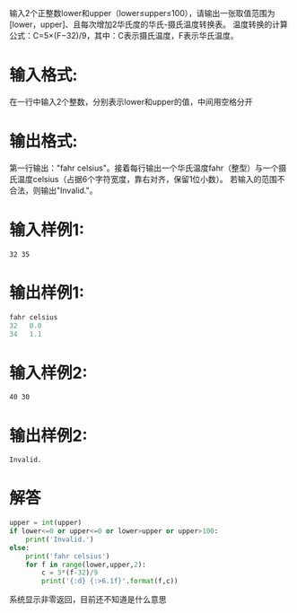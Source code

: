 输入2个正整数lower和upper（lower≤upper≤100），请输出一张取值范围为[lower，upper]、且每次增加2华氏度的华氏-摄氏温度转换表。
温度转换的计算公式：C=5×(F−32)/9，其中：C表示摄氏温度，F表示华氏温度。
# 输入格式:
在一行中输入2个整数，分别表示lower和upper的值，中间用空格分开
# 输出格式:
第一行输出："fahr celsius"。接着每行输出一个华氏温度fahr（整型）与一个摄氏温度celsius（占据6个字符宽度，靠右对齐，保留1位小数）。
若输入的范围不合法，则输出"Invalid."。
# 输入样例1:
`32 35`
# 输出样例1:
```python
fahr celsius
32   0.0
34   1.1
```
# 输入样例2:
`40 30`
# 输出样例2:
`Invalid.`
# 解答
```python
upper = int(upper)
if lower<=0 or upper<=0 or lower>upper or upper>100:
    print('Invalid.')
else:
    print('fahr celsius')
    for f in range(lower,upper,2):
        c = 5*(f-32)/9
        print('{:d} {:>6.1f}'.format(f,c))
```
系统显示非零返回，目前还不知道是什么意思
